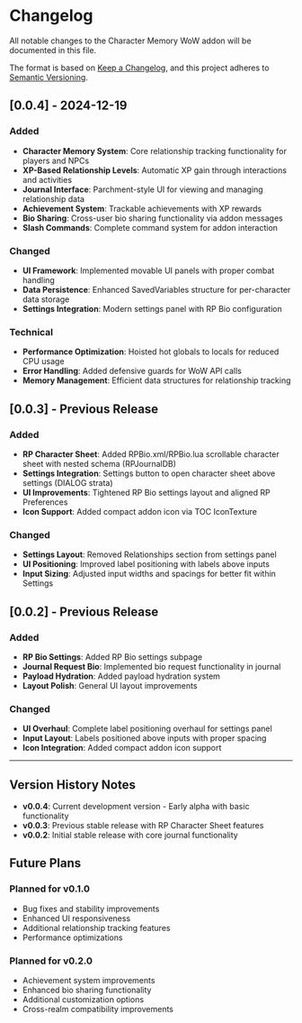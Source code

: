 # Changelog

All notable changes to the Character Memory WoW addon will be documented in this file.

The format is based on [Keep a Changelog](https://keepachangelog.com/en/1.0.0/),
and this project adheres to [Semantic Versioning](https://semver.org/spec/v2.0.0.html).

## [0.0.4] - 2024-12-19

### Added
- **Character Memory System**: Core relationship tracking functionality for players and NPCs
- **XP-Based Relationship Levels**: Automatic XP gain through interactions and activities
- **Journal Interface**: Parchment-style UI for viewing and managing relationship data
- **Achievement System**: Trackable achievements with XP rewards
- **Bio Sharing**: Cross-user bio sharing functionality via addon messages
- **Slash Commands**: Complete command system for addon interaction

### Changed
- **UI Framework**: Implemented movable UI panels with proper combat handling
- **Data Persistence**: Enhanced SavedVariables structure for per-character data storage
- **Settings Integration**: Modern settings panel with RP Bio configuration

### Technical
- **Performance Optimization**: Hoisted hot globals to locals for reduced CPU usage
- **Error Handling**: Added defensive guards for WoW API calls
- **Memory Management**: Efficient data structures for relationship tracking

## [0.0.3] - Previous Release

### Added
- **RP Character Sheet**: Added RPBio.xml/RPBio.lua scrollable character sheet with nested schema (RPJournalDB)
- **Settings Integration**: Settings button to open character sheet above settings (DIALOG strata)
- **UI Improvements**: Tightened RP Bio settings layout and aligned RP Preferences
- **Icon Support**: Added compact addon icon via TOC IconTexture

### Changed
- **Settings Layout**: Removed Relationships section from settings panel
- **UI Positioning**: Improved label positioning with labels above inputs
- **Input Sizing**: Adjusted input widths and spacings for better fit within Settings

## [0.0.2] - Previous Release

### Added
- **RP Bio Settings**: Added RP Bio settings subpage
- **Journal Request Bio**: Implemented bio request functionality in journal
- **Payload Hydration**: Added payload hydration system
- **Layout Polish**: General UI layout improvements

### Changed
- **UI Overhaul**: Complete label positioning overhaul for settings panel
- **Input Layout**: Labels positioned above inputs with proper spacing
- **Icon Integration**: Added compact addon icon support

---

## Version History Notes

- **v0.0.4**: Current development version - Early alpha with basic functionality
- **v0.0.3**: Previous stable release with RP Character Sheet features
- **v0.0.2**: Initial stable release with core journal functionality

## Future Plans

### Planned for v0.1.0
- Bug fixes and stability improvements
- Enhanced UI responsiveness
- Additional relationship tracking features
- Performance optimizations

### Planned for v0.2.0
- Achievement system improvements
- Enhanced bio sharing functionality
- Additional customization options
- Cross-realm compatibility improvements
